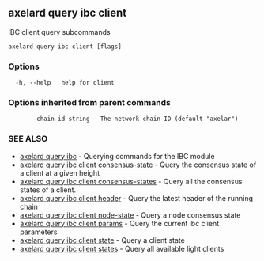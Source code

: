 ## axelard query ibc client

IBC client query subcommands

```
axelard query ibc client [flags]
```

### Options

```
  -h, --help   help for client
```

### Options inherited from parent commands

```
      --chain-id string   The network chain ID (default "axelar")
```

### SEE ALSO

- [axelard query ibc](axelard_query_ibc.md)	 - Querying commands for the IBC module
- [axelard query ibc client consensus-state](axelard_query_ibc_client_consensus-state.md)	 - Query the consensus state of a client at a given height
- [axelard query ibc client consensus-states](axelard_query_ibc_client_consensus-states.md)	 - Query all the consensus states of a client.
- [axelard query ibc client header](axelard_query_ibc_client_header.md)	 - Query the latest header of the running chain
- [axelard query ibc client node-state](axelard_query_ibc_client_node-state.md)	 - Query a node consensus state
- [axelard query ibc client params](axelard_query_ibc_client_params.md)	 - Query the current ibc client parameters
- [axelard query ibc client state](axelard_query_ibc_client_state.md)	 - Query a client state
- [axelard query ibc client states](axelard_query_ibc_client_states.md)	 - Query all available light clients

